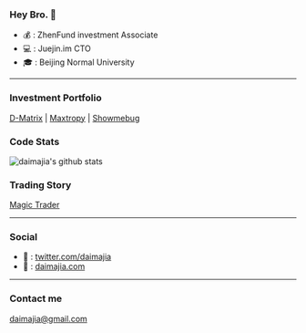 ### Hey Bro. 👋

- 💰 : ZhenFund investment Associate
- 💻 : Juejin.im CTO 
- 🎓 : Beijing Normal University

----
### Investment Portfolio

[D-Matrix](http://www.di-matrix.com/)  |   [Maxtropy](http://www.maxtropy.com/)  | [Showmebug](https://www.showmebug.com/)

### Code Stats

![daimajia's github stats](https://github-readme-stats.vercel.app/api?username=daimajia&show_icons=true&theme=dracula)

### Trading Story

[Magic Trader](https://www.youtube.com/channel/UCkRc4Cyv0DZecuLjARwP3Gw)

---- 

### Social

- 🥸 : [twitter.com/daimajia](twitter.com/daimajia)
- 👻 : [daimajia.com](daimajia.com)

----

### Contact me

daimajia@gmail.com
